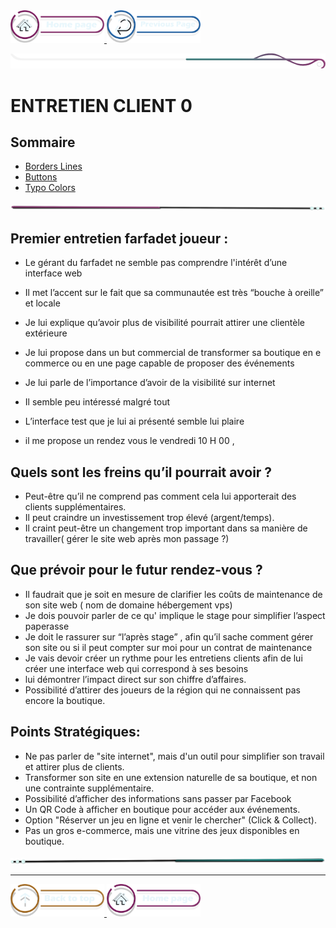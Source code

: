 <a href="/README.md">
  <img src="../../assets/button/home_page.png" alt="Home page" style="width: 150px; height: auto;">
</a>
<a href="/BDD/regles-de-sauvegardes.md">
  <img src="../../assets/button/previous_page.png" alt="Back to top" style="width: 150px; height: auto;">
</a>

![border](../../assets/line/border_deco_rt.png)

# ENTRETIEN CLIENT 0

## Sommaire

- [Borders Lines](#borders-lines)
- [Buttons](#buttons)
- [Typo Colors](#typo-colors)

<!-- ![border](assets/line/line_pink_point_l.png) -->

![border](../../assets/line/line-pink-point_l.png)


## Premier entretien farfadet joueur : 

- Le gérant du farfadet ne semble pas comprendre l'intérêt d’une interface web 


- Il met l’accent sur le fait que sa communautée est très “bouche à oreille” et locale 
- Je lui explique qu’avoir plus de visibilité pourrait attirer une clientèle extérieure  
- Je lui propose dans un but commercial de transformer sa boutique en e commerce ou en une page capable de proposer des événements 
- Je lui parle de l’importance d’avoir de la visibilité sur internet 
- Il semble peu intéressé malgré tout 
- L’interface test que je lui ai présenté semble lui plaire 
- il me propose un rendez vous le vendredi 10 H 00 , 

## Quels sont les freins qu’il pourrait avoir ? 

- Peut-être qu’il ne comprend pas comment cela lui apporterait des clients supplémentaires.
- Il peut craindre un investissement trop élevé (argent/temps).
- Il craint peut-être un changement trop important dans sa manière de travailler( gérer le site web après mon passage ?) 

## Que prévoir pour le futur rendez-vous ? 
- Il faudrait que je soit en mesure de clarifier les coûts de maintenance de son site web ( nom de domaine hébergement vps) 
- Je dois pouvoir parler de ce qu' implique le stage pour simplifier l’aspect paperasse 
- Je doit le rassurer sur “l’après stage” , afin qu’il sache comment gérer son site ou si il peut compter sur moi pour un contrat de maintenance 
- Je vais devoir créer un rythme pour les entretiens clients afin de lui créer une interface web qui correspond à ses besoins 
- lui démontrer l’impact direct sur son chiffre d’affaires.
- Possibilité d’attirer des joueurs de la région qui ne connaissent pas encore la boutique.

## Points Stratégiques: 

- Ne pas parler de "site internet", mais d'un outil pour simplifier son travail et attirer plus de clients.
- Transformer son site en une extension naturelle de sa boutique, et non une contrainte supplémentaire.
- Possibilité d’afficher des informations sans passer par Facebook
- Un QR Code à afficher en boutique pour accéder aux événements.
- Option "Réserver un jeu en ligne et venir le chercher" (Click & Collect).
- Pas un gros e-commerce, mais une vitrine des jeux disponibles en boutique.












![border](../../assets/line/line-teal-point_r.png)

---

<a href="#sommaire">
  <img src="../../assets/button/back_to_top.png" alt="Back to top" style="width: 150px; height: auto;">
</a>
<a href="/README.md">
  <img src="../../assets/button/home_page.png" alt="Home page" style="width: 150px; height: auto;">
</a>
